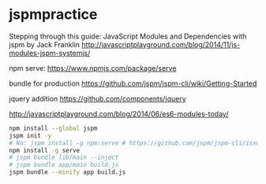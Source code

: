 # jspmpractice

Stepping through this guide:
JavaScript Modules and Dependencies with jspm by Jack Franklin
http://javascriptplayground.com/blog/2014/11/js-modules-jspm-systemjs/

npm serve:
https://www.npmjs.com/package/serve

bundle for production
https://github.com/jspm/jspm-cli/wiki/Getting-Started

jquery addition
https://github.com/components/jquery

http://javascriptplayground.com/blog/2014/06/es6-modules-today/

```sh
npm install --global jspm
jspm init -y
# No: jspm install -g npm:serve # https://github.com/jspm/jspm-cli/issues/585#issuecomment-82209908
npm install -g serve
# jspm bundle lib/main --inject
# jspm bundle app/main build.js
jspm bundle --minify app build.js
```
